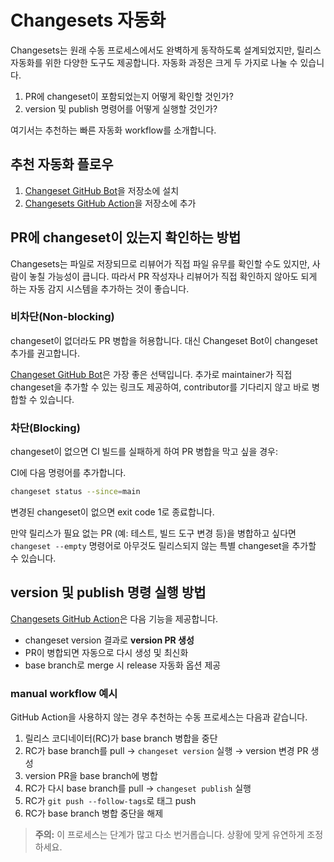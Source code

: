 # Changesets 자동화

Changesets는 원래 수동 프로세스에서도 완벽하게 동작하도록 설계되었지만, 릴리스 자동화를 위한 다양한 도구도 제공합니다. 자동화 과정은 크게 두 가지로 나눌 수 있습니다.

1. PR에 changeset이 포함되었는지 어떻게 확인할 것인가?
2. version 및 publish 명령어를 어떻게 실행할 것인가?

여기서는 추천하는 빠른 자동화 workflow를 소개합니다.

## 추천 자동화 플로우

1. [Changeset GitHub Bot](https://github.com/apps/changeset-bot)을 저장소에 설치
2. [Changesets GitHub Action](https://github.com/changesets/action)을 저장소에 추가

## PR에 changeset이 있는지 확인하는 방법

Changesets는 파일로 저장되므로 리뷰어가 직접 파일 유무를 확인할 수도 있지만, 사람이 놓칠 가능성이 큽니다. 따라서 PR 작성자나 리뷰어가 직접 확인하지 않아도 되게 하는 자동 감지 시스템을 추가하는 것이 좋습니다.

### 비차단(Non-blocking)

changeset이 없더라도 PR 병합을 허용합니다. 대신 Changeset Bot이 changeset 추가를 권고합니다.

[Changeset GitHub Bot](https://github.com/apps/changeset-bot)은 가장 좋은 선택입니다. 추가로 maintainer가 직접 changeset을 추가할 수 있는 링크도 제공하여, contributor를 기다리지 않고 바로 병합할 수 있습니다.

### 차단(Blocking)

changeset이 없으면 CI 빌드를 실패하게 하여 PR 병합을 막고 싶을 경우:

CI에 다음 명령어를 추가합니다.

```bash
changeset status --since=main
```

변경된 changeset이 없으면 exit code 1로 종료합니다.

만약 릴리스가 필요 없는 PR (예: 테스트, 빌드 도구 변경 등)을 병합하고 싶다면 `changeset --empty` 명령어로 아무것도 릴리스되지 않는 특별 changeset을 추가할 수 있습니다.

## version 및 publish 명령 실행 방법

[Changesets GitHub Action](https://github.com/changesets/action)은 다음 기능을 제공합니다.

* changeset version 결과로 **version PR 생성**
* PR이 병합되면 자동으로 다시 생성 및 최신화
* base branch로 merge 시 release 자동화 옵션 제공

### manual workflow 예시

GitHub Action을 사용하지 않는 경우 추천하는 수동 프로세스는 다음과 같습니다.

1. 릴리스 코디네이터(RC)가 base branch 병합을 중단
2. RC가 base branch를 pull → `changeset version` 실행 → version 변경 PR 생성
3. version PR을 base branch에 병합
4. RC가 다시 base branch를 pull → `changeset publish` 실행
5. RC가 `git push --follow-tags`로 태그 push
6. RC가 base branch 병합 중단을 해제

> **주의:** 이 프로세스는 단계가 많고 다소 번거롭습니다. 상황에 맞게 유연하게 조정하세요.
